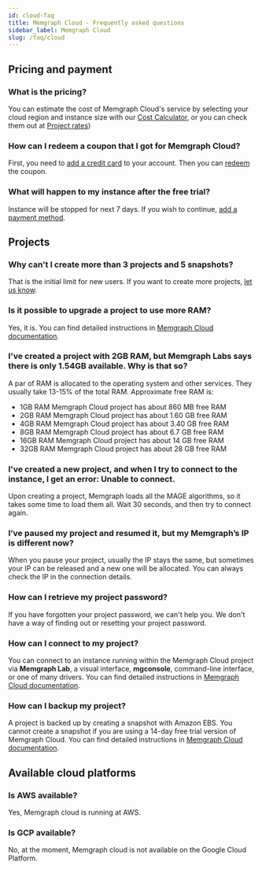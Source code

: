 ```yaml
---
id: cloud-faq
title: Memgraph Cloud - Frequently asked questions
sidebar_label: Memgraph Cloud
slug: /faq/cloud
---
```


## Pricing and payment

### What is the pricing?

You can estimate the cost of Memgraph Cloud's service by selecting your cloud
region and instance size with our [Cost
Calculator](https://cloud.memgraph.com/pricing), or you can check them out at
[Project rates](/docs/memgraph-cloud/payment#project-rates))

### How can I redeem a coupon that I got for Memgraph Cloud?
First, you need to [add a credit card](/docs/memgraph-cloud/payment#add-a-payment-method) to your account. Then you can [redeem](/docs/memgraph-cloud/payment#add-a-payment-method) the
coupon.

### What will happen to my instance after the free trial?
Instance will be stopped for next 7 days. If you wish to continue, [add a payment
method](/docs/memgraph-cloud/payment#add-a-payment-method).

## Projects

### Why can't I create more than 3 projects and 5 snapshots? 
That is the initial limit for new users. If you want to create more projects,
[let us know](/help-center).

### Is it possible to upgrade a project to use more RAM?  
Yes, it is. You can find detailed instructions in [Memgraph Cloud
documentation](/docs/memgraph-cloud/cloud-projects#resize-a-project).

### I've created a project with 2GB RAM, but Memgraph Labs says there is only 1.54GB available. Why is that so?
A par of RAM is allocated to the operating system and other services. They
usually take 13-15% of the total RAM. Approximate free RAM is: 
- 1GB RAM Memgraph Cloud project has about 860 MB free RAM
- 2GB RAM Memgraph Cloud project has about 1.60 GB free RAM
- 4GB RAM Memgraph Cloud project has about 3.40 GB free RAM
- 8GB RAM Memgraph Cloud project has about 6.7 GB free RAM
- 16GB RAM Memgraph Cloud project has about 14 GB free RAM
- 32GB RAM Memgraph Cloud project has about 28 GB free RAM

### I've created a new project, and when I try to connect to the instance, I get an error: Unable to connect.
Upon creating a project, Memgraph loads all the MAGE algorithms, so it takes
some time to load them all. Wait 30 seconds, and then try to connect again.

### I’ve paused my project and resumed it, but my Memgraph’s IP is different now? 
When you pause your project, usually the IP stays the same, but sometimes your
IP can be released and a new one will be allocated. You can always check the IP
in the connection details. 

### How can I retrieve my project password?
If you have forgotten your project password, we can't help you. We don't have a
way of finding out or resetting your project password.

### How can I connect to my project?
You can connect to an instance running within the Memgraph Cloud project via
**Memgraph Lab**, a visual interface, **mgconsole**, command-line interface, or
one of many drivers. You can find detailed instructions in [Memgraph Cloud
documentation](/docs/memgraph-cloud/cloud-connect).

### How can I backup my project?
A project is backed up by creating a snapshot with Amazon EBS. You cannot create
a snapshot if you are using a 14-day free trial version of Memgraph Cloud. You
can find detailed instructions in [Memgraph Cloud
documentation](/docs/memgraph-cloud/cloud-projects#back-up-a-project).

## Available cloud platforms

### Is AWS available?
Yes, Memgraph cloud is running at AWS.

### Is GCP available?
No, at the moment, Memgraph cloud is not available on the Google Cloud Platform.